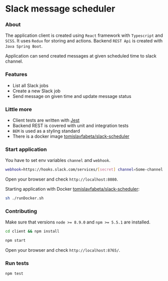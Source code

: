# Slack message scheduler

### About

The application client is created using `React` framework with `Typescript` and `SCSS`. It uses `Redux` for storing and actions. Backend `REST Api` is created with `Java Spring Boot`.

Application can send created messages at given scheduled time to slack channel.

### Features


- List all Slack jobs
- Create a new Slack job
- Send message on given time and update message status


### Little more


- Client tests are written with [Jest](https://facebook.github.io/jest/)
- Backend REST is covered with unit and integration tests
- `BEM` is used as a styling standard
- There is a docker image [tomislavfabeta/slack-scheduler](https://hub.docker.com/r/tomislavfabeta/slack-scheduler/)


### Start application

You have to set env variables `channel` and `webhook`.


```bash
webhook=https://hooks.slack.com/services/[secret] channel=Some-channel ./mvnw spring-boot:run
```

Open your browser and check `http://localhost:8080`.

Starting application with Docker [tomislavfabeta/slack-scheduler](https://hub.docker.com/r/tomislavfabeta/slack-scheduler/):


```bash
sh ./runDocker.sh
```

### Contributing


Make sure that versions `node >= 8.9.0` and `npm >= 5.5.1` are installed.

```bash
cd client && npm install
```

```bash
npm start
```

Open your browser and check `http://localhost:8765/`.

### Run tests

```bash
npm test
```

